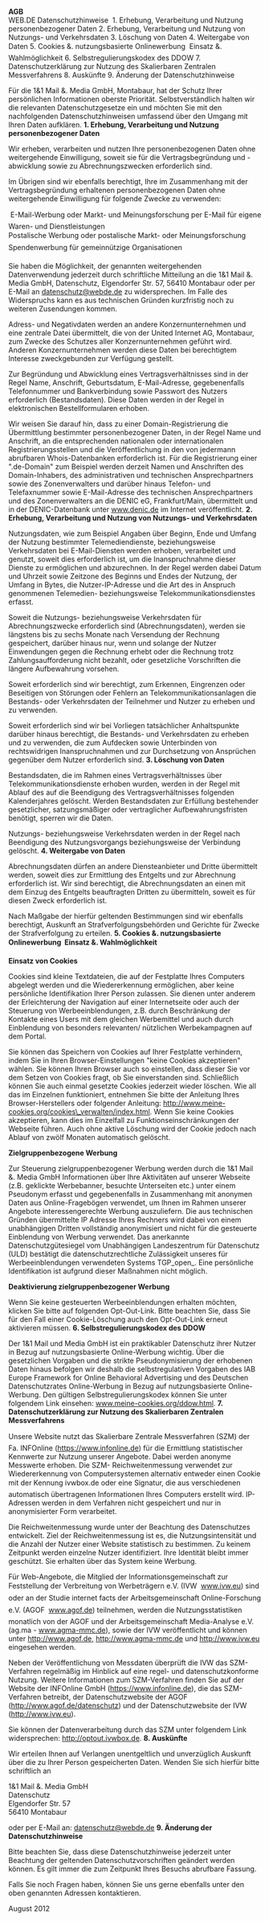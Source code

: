 **AGB**    
WEB.DE Datenschutzhinweise  1. Erhebung, Verarbeitung und Nutzung personenbezogener Daten 2. Erhebung, Verarbeitung und Nutzung von Nutzungs- und Verkehrsdaten 3. Löschung von Daten 4. Weitergabe von Daten 5. Cookies &. nutzungsbasierte Onlinewerbung  Einsatz &. Wahlmöglichkeit 6. Selbstregulierungskodex des DDOW 7. Datenschutzerklärung zur Nutzung des Skalierbaren Zentralen Messverfahrens 8. Auskünfte 9. Änderung der Datenschutzhinweise  
  
Für die 1&1 Mail &. Media GmbH, Montabaur, hat der Schutz Ihrer persönlichen Informationen oberste Priorität. Selbstverständlich halten wir die relevanten Datenschutzgesetze ein und möchten Sie mit den nachfolgenden Datenschutzhinweisen umfassend über den Umgang mit Ihren Daten aufklären. **1\. Erhebung, Verarbeitung und Nutzung personenbezogener Daten**  
  
Wir erheben, verarbeiten und nutzen Ihre personenbezogenen Daten ohne weitergehende Einwilligung, soweit sie für die Vertragsbegründung und -abwicklung sowie zu Abrechnungszwecken erforderlich sind.  
  
Im Übrigen sind wir ebenfalls berechtigt, Ihre im Zusammenhang mit der Vertragsbegründung erhaltenen personenbezogenen Daten ohne weitergehende Einwilligung für folgende Zwecke zu verwenden:  
  
 E-Mail-Werbung oder Markt- und Meinungsforschung per E-Mail für eigene Waren- und Dienstleistungen  
 Postalische Werbung oder postalische Markt- oder Meinungsforschung  
 Spendenwerbung für gemeinnützige Organisationen  
  
Sie haben die Möglichkeit, der genannten weitergehenden Datenverwendung jederzeit durch schriftliche Mitteilung an die 1&1 Mail &. Media GmbH, Datenschutz, Elgendorfer Str. 57, 56410 Montabaur oder per E-Mail an datenschutz@webde.de zu widersprechen. Im Falle des Widerspruchs kann es aus technischen Gründen kurzfristig noch zu weiteren Zusendungen kommen.  
  
Adress- und Negativdaten werden an andere Konzernunternehmen und eine zentrale Datei übermittelt, die von der United Internet AG, Montabaur, zum Zwecke des Schutzes aller Konzernunternehmen geführt wird. Anderen Konzernunternehmen werden diese Daten bei berechtigtem Interesse zweckgebunden zur Verfügung gestellt.  
  
Zur Begründung und Abwicklung eines Vertragsverhältnisses sind in der Regel Name, Anschrift, Geburtsdatum, E-Mail-Adresse, gegebenenfalls Telefonnummer und Bankverbindung sowie Passwort des Nutzers erforderlich (Bestandsdaten). Diese Daten werden in der Regel in elektronischen Bestellformularen erhoben.  
  
Wir weisen Sie darauf hin, dass zu einer Domain-Registrierung die Übermittlung bestimmter personenbezogener Daten, in der Regel Name und Anschrift, an die entsprechenden nationalen oder internationalen Registrierungsstellen und die Veröffentlichung in den von jedermann abrufbaren Whois-Datenbanken erforderlich ist. Für die Registrierung einer ".de-Domain" zum Beispiel werden derzeit Namen und Anschriften des Domain-Inhabers, des administrativen und technischen Ansprechpartners sowie des Zonenverwalters und darüber hinaus Telefon- und Telefaxnummer sowie E-Mail-Adresse des technischen Ansprechpartners und des Zonenverwalters an die DENIC eG, Frankfurt/Main, übermittelt und in der DENIC-Datenbank unter www.denic.de im Internet veröffentlicht. **2\. Erhebung, Verarbeitung und Nutzung von Nutzungs- und Verkehrsdaten**  
  
Nutzungsdaten, wie zum Beispiel Angaben über Beginn, Ende und Umfang der Nutzung bestimmter Telemediendienste, beziehungsweise Verkehrsdaten bei E-Mail-Diensten werden erhoben, verarbeitet und genutzt, soweit dies erforderlich ist, um die Inanspruchnahme dieser Dienste zu ermöglichen und abzurechnen. In der Regel werden dabei Datum und Uhrzeit sowie Zeitzone des Beginns und Endes der Nutzung, der Umfang in Bytes, die Nutzer-IP-Adresse und die Art des in Anspruch genommenen Telemedien- beziehungsweise Telekommunikationsdienstes erfasst.  
  
Soweit die Nutzungs- beziehungsweise Verkehrsdaten für Abrechnungszwecke erforderlich sind (Abrechnungsdaten), werden sie längstens bis zu sechs Monate nach Versendung der Rechnung gespeichert, darüber hinaus nur, wenn und solange der Nutzer Einwendungen gegen die Rechnung erhebt oder die Rechnung trotz Zahlungsaufforderung nicht bezahlt, oder gesetzliche Vorschriften die längere Aufbewahrung vorsehen.  
  
Soweit erforderlich sind wir berechtigt, zum Erkennen, Eingrenzen oder Beseitigen von Störungen oder Fehlern an Telekommunikationsanlagen die Bestands- oder Verkehrsdaten der Teilnehmer und Nutzer zu erheben und zu verwenden.  
  
Soweit erforderlich sind wir bei Vorliegen tatsächlicher Anhaltspunkte darüber hinaus berechtigt, die Bestands- und Verkehrsdaten zu erheben und zu verwenden, die zum Aufdecken sowie Unterbinden von rechtswidrigen Inanspruchnahmen und zur Durchsetzung von Ansprüchen gegenüber dem Nutzer erforderlich sind. **3\. Löschung von Daten**  
  
Bestandsdaten, die im Rahmen eines Vertragsverhältnisses über Telekommunikationsdienste erhoben wurden, werden in der Regel mit Ablauf des auf die Beendigung des Vertragsverhältnisses folgenden Kalenderjahres gelöscht. Werden Bestandsdaten zur Erfüllung bestehender gesetzlicher, satzungsmäßiger oder vertraglicher Aufbewahrungsfristen benötigt, sperren wir die Daten.  
  
Nutzungs- beziehungsweise Verkehrsdaten werden in der Regel nach Beendigung des Nutzungsvorgangs beziehungsweise der Verbindung gelöscht. **4\. Weitergabe von Daten**  
  
Abrechnungsdaten dürfen an andere Diensteanbieter und Dritte übermittelt werden, soweit dies zur Ermittlung des Entgelts und zur Abrechnung erforderlich ist. Wir sind berechtigt, die Abrechnungsdaten an einen mit dem Einzug des Entgelts beauftragten Dritten zu übermitteln, soweit es für diesen Zweck erforderlich ist.  
  
Nach Maßgabe der hierfür geltenden Bestimmungen sind wir ebenfalls berechtigt, Auskunft an Strafverfolgungsbehörden und Gerichte für Zwecke der Strafverfolgung zu erteilen. **5\. Cookies &. nutzungsbasierte Onlinewerbung  Einsatz &. Wahlmöglichkeit**  
  
**Einsatz von Cookies**  
  
Cookies sind kleine Textdateien, die auf der Festplatte Ihres Computers abgelegt werden und die Wiedererkennung ermöglichen, aber keine persönliche Identifikation Ihrer Person zulassen. Sie dienen unter anderem der Erleichterung der Navigation auf einer Internetseite oder auch der Steuerung von Werbeeinblendungen, z.B. durch Beschränkung der Kontakte eines Users mit dem gleichen Werbemittel und auch durch Einblendung von besonders relevanten/ nützlichen Werbekampagnen auf dem Portal.  
  
Sie können das Speichern von Cookies auf Ihrer Festplatte verhindern, indem Sie in Ihren Browser-Einstellungen "keine Cookies akzeptieren" wählen. Sie können Ihren Browser auch so einstellen, dass dieser Sie vor dem Setzen von Cookies fragt, ob Sie einverstanden sind. Schließlich können Sie auch einmal gesetzte Cookies jederzeit wieder löschen. Wie all das im Einzelnen funktioniert, entnehmen Sie bitte der Anleitung Ihres Browser-Herstellers oder folgender Anleitung: http://www.meine-cookies.org/cookies\_verwalten/index.html. Wenn Sie keine Cookies akzeptieren, kann dies im Einzelfall zu Funktionseinschränkungen der Webseite führen. Auch ohne aktive Löschung wird der Cookie jedoch nach Ablauf von zwölf Monaten automatisch gelöscht.  
  
**Zielgruppenbezogene Werbung**  
  
Zur Steuerung zielgruppenbezogener Werbung werden durch die 1&1 Mail &. Media GmbH Informationen über Ihre Aktivitäten auf unserer Webseite (z.B. geklickte Werbebanner, besuchte Unterseiten etc.) unter einem Pseudonym erfasst und gegebenenfalls in Zusammenhang mit anonymen Daten aus Online-Fragebögen verwendet, um Ihnen im Rahmen unserer Angebote interessengerechte Werbung auszuliefern. Die aus technischen Gründen übermittelte IP Adresse Ihres Rechners wird dabei von einem unabhängigen Dritten vollständig anonymisiert und nicht für die gesteuerte Einblendung von Werbung verwendet. Das anerkannte Datenschutzgütesiegel vom Unabhängigen Landeszentrum für Datenschutz (ULD) bestätigt die datenschutzrechtliche Zulässigkeit unseres für Werbeeinblendungen verwendeten Systems TGP_open_. Eine persönliche Identifikation ist aufgrund dieser Maßnahmen nicht möglich.  
  
**Deaktivierung zielgruppenbezogener Werbung**  
  
Wenn Sie keine gesteuerten Werbeeinblendungen erhalten möchten, klicken Sie bitte auf folgenden Opt-Out-Link. Bitte beachten Sie, dass Sie für den Fall einer Cookie-Löschung auch den Opt-Out-Link erneut aktivieren müssen. **6\. Selbstregulierungskodex des DDOW**  
  
Der 1&1 Mail und Media GmbH ist ein praktikabler Datenschutz ihrer Nutzer in Bezug auf nutzungsbasierte Online-Werbung wichtig. Über die gesetzlichen Vorgaben und die strikte Pseudonymisierung der erhobenen Daten hinaus befolgen wir deshalb die selbstregulativen Vorgaben des IAB Europe Framework for Online Behavioral Advertising und des Deutschen Datenschutzrates Online-Werbung in Bezug auf nutzungsbasierte Online-Werbung. Den gültigen Selbstregulierungskodex können Sie unter folgendem Link einsehen: www.meine-cookies.org/ddow.html. **7\. Datenschutzerklärung zur Nutzung des Skalierbaren Zentralen Messverfahrens**  
  
Unsere Website nutzt das Skalierbare Zentrale Messverfahren (SZM) der Fa. INFOnline (https://www.infonline.de) für die Ermittlung statistischer Kennwerte zur Nutzung unserer Angebote. Dabei werden anonyme Messwerte erhoben. Die SZM- Reichweitenmessung verwendet zur Wiedererkennung von Computersystemen alternativ entweder einen Cookie mit der Kennung ivwbox.de oder eine Signatur, die aus verschiedenen automatisch übertragenen Informationen Ihres Computers erstellt wird. IP-Adressen werden in dem Verfahren nicht gespeichert und nur in anonymisierter Form verarbeitet.  
  
Die Reichweitenmessung wurde unter der Beachtung des Datenschutzes entwickelt. Ziel der Reichweitenmessung ist es, die Nutzungsintensität und die Anzahl der Nutzer einer Website statistisch zu bestimmen. Zu keinem Zeitpunkt werden einzelne Nutzer identifiziert. Ihre Identität bleibt immer geschützt. Sie erhalten über das System keine Werbung.  
  
Für Web-Angebote, die Mitglied der Informationsgemeinschaft zur Feststellung der Verbreitung von Werbeträgern e.V. (IVW  www.ivw.eu) sind oder an der Studie internet facts der Arbeitsgemeinschaft Online-Forschung e.V. (AGOF  www.agof.de) teilnehmen, werden die Nutzungsstatistiken monatlich von der AGOF und der Arbeitsgemeinschaft Media-Analyse e.V. (ag.ma - www.agma-mmc.de), sowie der IVW veröffentlicht und können unter http://www.agof.de, http://www.agma-mmc.de und http://www.ivw.eu eingesehen werden.  
  
Neben der Veröffentlichung von Messdaten überprüft die IVW das SZM-Verfahren regelmäßig im Hinblick auf eine regel- und datenschutzkonforme Nutzung. Weitere Informationen zum SZM-Verfahren finden Sie auf der Website der INFOnline GmbH (https://www.infonline.de), die das SZM-Verfahren betreibt, der Datenschutzwebsite der AGOF (http://www.agof.de/datenschutz) und der Datenschutzwebsite der IVW (http://www.ivw.eu).  
  
Sie können der Datenverarbeitung durch das SZM unter folgendem Link widersprechen: http://optout.ivwbox.de. **8\. Auskünfte**  
  
Wir erteilen Ihnen auf Verlangen unentgeltlich und unverzüglich Auskunft über die zu Ihrer Person gespeicherten Daten. Wenden Sie sich hierfür bitte schriftlich an  
  
1&1 Mail &. Media GmbH  
Datenschutz  
Elgendorfer Str. 57  
56410 Montabaur  
  
oder per E-Mail an: datenschutz@webde.de **9\. Änderung der Datenschutzhinweise**  
  
Bitte beachten Sie, dass diese Datenschutzhinweise jederzeit unter Beachtung der geltenden Datenschutzvorschriften geändert werden können. Es gilt immer die zum Zeitpunkt Ihres Besuchs abrufbare Fassung.  
  
Falls Sie noch Fragen haben, können Sie uns gerne ebenfalls unter den oben genannten Adressen kontaktieren.  
  
August 2012